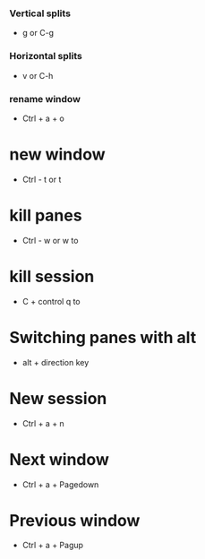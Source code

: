 
### Vertical splits 
- g or C-g

### Horizontal splits
- v or C-h

### rename window
- Ctrl + a + o

# new window
- Ctrl - t or t 

# kill panes
- Ctrl - w or w to 

# kill session
- C + control q to 

# Switching panes with alt
- alt + direction key

# New session
- Ctrl + a + n 

#  Next window
- Ctrl + a + Pagedown

# Previous window
- Ctrl + a + Pagup 
